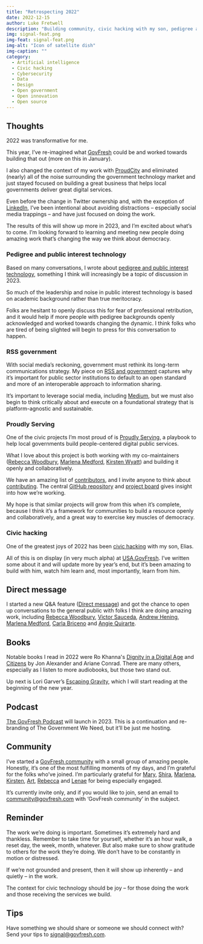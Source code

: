 ```yaml
---
title: "Retrospecting 2022"
date: 2022-12-15
author: Luke Fretwell
description: "Building community, civic hacking with my son, pedigree and public interest technology."
img: signal-feat.png
img-feat: signal-feat.png
img-alt: "Icon of satellite dish"
img-caption: ""
category:
  - Artificial intelligence
  - Civic hacking
  - Cybersecurity
  - Data
  - Design
  - Open government
  - Open innovation
  - Open source
---
```


## Thoughts

2022 was transformative for me.

This year, I’ve re-imagined what [GovFresh](https://govfresh.com) could be and worked towards building that out (more on this in January).

I also changed the context of my work with [ProudCity](https://proudcity.com) and eliminated (nearly) all of the noise surrounding the government technology market and just stayed focused on building a great business that helps local governments deliver great digital services.

Even before the change in Twitter ownership and, with the exception of [LinkedIn](https://www.linkedin.com/in/lukefretwell), I’ve been intentional about avoiding distractions – especially social media trappings – and have just focused on doing the work.

The results of this will show up more in 2023, and I’m excited about what’s to come. I’m looking forward to learning and meeting new people doing amazing work that’s changing the way we think about democracy.


### Pedigree and public interest technology

Based on many conversations, I wrote about [pedigree and public interest technology](https://govfresh.com/thoughts/pedigree-public-interest-technology), something I think will increasingly be a topic of discussion in 2023.

So much of the leadership and noise in public interest technology is based on academic background rather than true meritocracy.

Folks are hesitant to openly discuss this for fear of professional retribution, and it would help if more people with pedigree backgrounds openly acknowledged and worked towards changing the dynamic. I think folks who are tired of being slighted will begin to press for this conversation to happen.


### RSS government

With social media’s reckoning, government must rethink its long-term communications strategy. My piece on [RSS and government](https://govfresh.com/thoughts/rss-government) captures why it’s important for public sector institutions to default to an open standard and more of an interoperable approach to information sharing.

It’s important to leverage social media, including [Medium](https://govfresh.com/thoughts/government-civictech-medium), but we must also begin to think critically about and execute on a foundational strategy that is platform-agnostic and sustainable.


### Proudly Serving

One of the civic projects I’m most proud of is [Proudly Serving](https://proudlyservingbook.com), a playbook to help local governments build people-centered digital public services.

What I love about this project is both working with my co-maintainers ([Rebecca Woodbury](https://www.linkedin.com/in/rebeccawoodbury/), [Marlena Medford](https://www.linkedin.com/in/marlena-medford/), [Kirsten Wyatt](https://www.linkedin.com/in/kwyatt/)) and building it openly and collaboratively.

We have an amazing list of [contributors](https://proudlyservingbook.com/people/), and I invite anyone to think about [contributing](https://proudlyservingbook.com/contribute/). The central [GitHub repository](https://github.com/proudlyserving/proudlyserving.github.io) and [project board](https://github.com/proudlyserving/proudlyserving.github.io/projects/1) gives insight into how we’re working.

My hope is that similar projects will grow from this when it’s complete, because I think it’s a framework for communities to build a resource openly and collaboratively, and a great way to exercise key muscles of democracy.


### Civic hacking

One of the greatest joys of 2022 has been [civic hacking](https://govfresh.com/topics/civic-hacking) with my son, Elias.

All of this is on display (in very much alpha) at [USA.GovFresh](https://usa.govfresh.com). I’ve written some about it and will update more by year’s end, but it’s been amazing to build with him, watch him learn and, most importantly, learn from him.


## Direct message

I started a new Q&A feature ([Direct message](/dm)) and got the chance to open up conversations to the general public with folks I think are doing amazing work, including [Rebecca Woodbury](https://govfresh.com/dm/rebecca-woodbury), [Victor Sauceda](https://govfresh.com/dm/victor-sauceda), [Andrew Hening](https://govfresh.com/dm/andrew-hening), [Marlena Medford](https://govfresh.com/dm/marlena-medford), [Carla Briceno](https://govfresh.com/dm/carla-briceno) and [Angie Quirarte](https://govfresh.com/dm/angie-quirarte).


## Books

Notable books I read in 2022 were Ro Khanna's [Dignity in a Digital Age](https://govfresh.com/reviews/review-dignity-in-a-digital-age) and [Citizens](https://govfresh.com/reviews/review-citizens) by Jon Alexander and Ariane Conrad. There are many others, especially as I listen to more audiobooks, but those two stand out.

Up next is Lori Garver’s [Escaping Gravity](https://bookshop.org/a/83650/9781635767704), which I will start reading at the beginning of the new year.


## Podcast

[The GovFresh Podcast](https://govfresh.com/podcast) will launch in 2023. This is a continuation and re-branding of The Government We Need, but it’ll be just me hosting.


## Community

I’ve started a [GovFresh community](https://govfresh.com/community) with a small group of amazing people. Honestly, it’s one of the most fulfilling moments of my days, and I’m grateful for the folks who’ve joined. I’m particularly grateful for [Mary](https://www.linkedin.com/in/marylazzeri/), [Shira](https://www.linkedin.com/in/shirahonig/), [Marlena](https://www.linkedin.com/in/marlena-medford/), [Kirsten](https://www.linkedin.com/in/kwyatt/), [Art](https://www.linkedin.com/in/artuoma/), [Rebecca](https://www.linkedin.com/in/kwyatt/) and [Lenae](https://www.linkedin.com/in/lenaeboykinstorey/) for being especially engaged.

It’s currently invite only, and if you would like to join, send an email to  [community@govfresh.com](mailto:community@govfresh.com) with ‘GovFresh community’ in the subject.


## Reminder

The work we’re doing is important. Sometimes it’s extremely hard and thankless. Remember to take time for yourself, whether it’s an hour walk, a reset day, the week, month, whatever. But also make sure to show gratitude to others for the work they’re doing. We don’t have to be constantly in motion or distressed.

If we’re not grounded and present, then it will show up inherently – and quietly – in the work.

The context for civic technology should be joy – for those doing the work and those receiving the services we build.


## Tips

Have something we should share or someone we should connect with? Send your tips to [signal@govfresh.com](mailto:signal@govfresh.com). 
